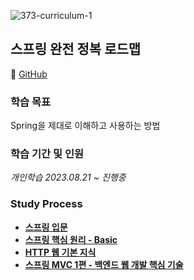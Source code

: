 ![373-curriculum-1](https://github.com/Heo-y-y/development-blog/assets/112863029/a53fb208-22d8-4cb5-b6c6-433df19b4101)
## 스프링 완전 정복 로드맵
📎 [GitHub](https://github.com/Heo-y-y/Spring_Roadmap/tree/main)
### 학습 목표
Spring을 제대로 이해하고 사용하는 방법
### 학습 기간 및 인원
*개인학습 2023.08.21 ~ 진행중*
### Study Process
- **[스프링 입문](스프링입문.md)**
- **[스프링 핵심 원리 - Basic](스프링핵심원리기본/README.md)**
- **[HTTP 웹 기본 지식](HTTP웹기본지식/README.md)**
- **[스프링 MVC 1편 - 백엔드 웹 개발 핵심 기술](스프링MVC1/README.md)**
